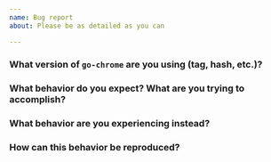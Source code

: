 ```yaml
---
name: Bug report
about: Please be as detailed as you can

---
```


<!--
Thank you for filing an issue! If this is a question or feature request,
just delete everything here and write out the request, providing as much
context as you can.
-->

### What version of `go-chrome` are you using (tag, hash, etc.)?
<!--
A commit hash or tag is preferable. The master branch changes often.
-->


### What behavior do you expect? What are you trying to accomplish?
<!--
Please provide as much context as necessary to describe your goal.
-->


### What behavior are you experiencing instead?
<!--
Please include the log output of the command's behavior you are
describing here as well.
-->


### How can this behavior be reproduced?
<!--
If possible, provide a recipe for reproducing the error. A complete
runnable program is great. A link to play.golang.org is best.

If you have a suggested fix for the issue please feel free to include
that as well.
-->
